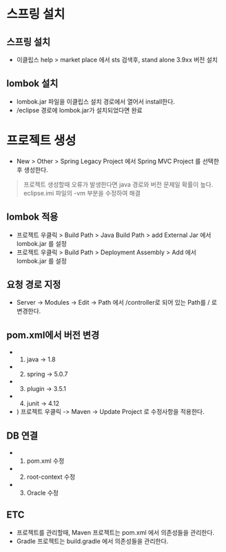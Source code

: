 # 스프링 설치
## 스프링 설치
- 이클립스 help > market place 에서 sts 검색후, stand alone 3.9xx 버전 설치
## lombok 설치
- lombok.jar 파일을 이클립스 설치 경로에서 열어서 install한다.
- /eclipse 경로에 lombok.jar가 설치되었다면 완료

# 프로젝트 생성
- New > Other > Spring Legacy Project 에서 Spring MVC Project 를 선택한 후 생성한다.
> 프로젝트 생성할때 오류가 발생한다면 java 경로와 버전 문제일 확률이 높다.
> eclipse.imi 파일의 -vm 부분을 수정하여 해결

## lombok 적용
- 프로젝트 우클릭 > Build Path > Java Build Path > add External Jar 에서 lombok.jar 를 설정
- 프로젝트 우클릭 > Build Path > Deployment Assembly > Add 에서 lombok.jar 를 설정

## 요청 경로 지정
- Server -> Modules -> Edit -> Path 에서 /controller로 되어 있는 Path를 / 로 변경한다.

## pom.xml에서 버전 변경
- 1) java -> 1.8
- 2) spring -> 5.0.7
- 3) plugin -> 3.5.1
- 4) junit -> 4.12
- ) 프로젝트 우클릭 -> Maven -> Update Project 로 수정사항을 적용한다.

## DB 연결
- 1) pom.xml 수정
- 2) root-context 수정
- 3) Oracle 수정


## ETC
- 프로젝트를 관리할때, Maven 프로젝트는 pom.xml 에서 의존성들을 관리한다.
- Gradle 프로젝트는 build.gradle 에서 의존성들을 관리한다.